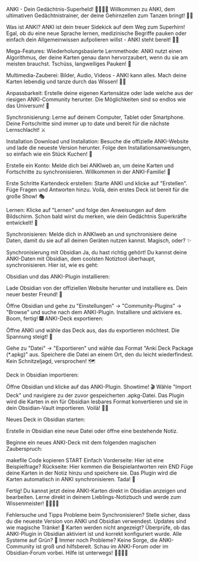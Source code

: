 ANKI - Dein Gedächtnis-Superheld! 🦸‍♂️🦸‍♀️
Willkommen zu ANKI, dem ultimativen Gedächtnistrainer, der deine Gehirnzellen zum Tanzen bringt! 💃🕺

Was ist ANKI?
ANKI ist dein treuer Sidekick auf dem Weg zum Superhirn! Egal, ob du eine neue Sprache lernen, medizinische Begriffe pauken oder einfach dein Allgemeinwissen aufpolieren willst - ANKI steht bereit! 🧠💡

Mega-Features:
Wiederholungsbasierte Lernmethode: ANKI nutzt einen Algorithmus, der deine Karten genau dann hervorzaubert, wenn du sie am meisten brauchst. Tschüss, langweiliges Pauken! 👋

Multimedia-Zauberei: Bilder, Audio, Videos - ANKI kann alles. Mach deine Karten lebendig und tanze durch das Wissen! 🕺🎶

Anpassbarkeit: Erstelle deine eigenen Kartensätze oder lade welche aus der riesigen ANKI-Community herunter. Die Möglichkeiten sind so endlos wie das Universum! 🌌

Synchronisierung: Lerne auf deinem Computer, Tablet oder Smartphone. Deine Fortschritte sind immer up to date und bereit für die nächste Lernschlacht! ⚔️

Installation
Download und Installation: Besuche die offizielle ANKI-Website und lade die neueste Version herunter. Folge den Installationsanweisungen, so einfach wie ein Stück Kuchen! 🍰

Erstelle ein Konto: Melde dich bei ANKIweb an, um deine Karten und Fortschritte zu synchronisieren. Willkommen in der ANKI-Familie! 🎉

Erste Schritte
Kartendeck erstellen: Starte ANKI und klicke auf "Erstellen". Füge Fragen und Antworten hinzu. Voilà, dein erstes Deck ist bereit für die große Show! 🎭

Lernen: Klicke auf "Lernen" und folge den Anweisungen auf dem Bildschirm. Schon bald wirst du merken, wie dein Gedächtnis Superkräfte entwickelt! 💪

Synchronisieren: Melde dich in ANKIweb an und synchronisiere deine Daten, damit du sie auf all deinen Geräten nutzen kannst. Magisch, oder? ✨

Synchronisierung mit Obsidian
Ja, du hast richtig gehört! Du kannst deine ANKI-Daten mit Obsidian, dem coolsten Notiztool überhaupt, synchronisieren. Hier ist, wie es geht:

Obsidian und das ANKI-Plugin installieren:

Lade Obsidian von der offiziellen Website herunter und installiere es. Dein neuer bester Freund! 🤝

Öffne Obsidian und gehe zu "Einstellungen" -> "Community-Plugins" -> "Browse" und suche nach dem ANKI-Plugin. Installiere und aktiviere es. Boom, fertig! 🎆
ANKI-Deck exportieren:

Öffne ANKI und wähle das Deck aus, das du exportieren möchtest. Die Spannung steigt! 🎢

Gehe zu "Datei" -> "Exportieren" und wähle das Format "Anki Deck Package (*.apkg)" aus. Speichere die Datei an einem Ort, den du leicht wiederfindest. Kein Schnitzeljagd, versprochen! 🗺️


Deck in Obsidian importieren:

Öffne Obsidian und klicke auf das ANKI-Plugin. Showtime! 🎬
Wähle "Import Deck" und navigiere zu der zuvor gespeicherten .apkg-Datei. Das Plugin wird die Karten in ein für Obsidian lesbares Format konvertieren und sie in dein Obsidian-Vault importieren. Voilà! 🎩✨

Neues Deck in Obsidian starten:

Erstelle in Obsidian eine neue Datei oder öffne eine bestehende Notiz.

Beginne ein neues ANKI-Deck mit dem folgenden magischen Zauberspruch:

makefile
Code kopieren
START
Einfach
Vorderseite:
Hier ist eine Beispielfrage?
Rückseite:
Hier kommen die Beispielantworten rein
END
Füge deine Karten in der Notiz hinzu und speichere sie. Das Plugin wird die Karten automatisch in ANKI synchronisieren. Tada! 🎉

Fertig! Du kannst jetzt deine ANKI-Karten direkt in Obsidian anzeigen und bearbeiten. Lerne direkt in deinem Lieblings-Notizbuch und werde zum Wissenmeister! 🧙‍♂️🧙‍♀️

Fehlersuche und Tipps
Probleme beim Synchronisieren? Stelle sicher, dass du die neueste Version von ANKI und Obsidian verwendest. Updates sind wie magische Tränke! 🧪
Karten werden nicht angezeigt? Überprüfe, ob das ANKI-Plugin in Obsidian aktiviert ist und korrekt konfiguriert wurde. Alle Systeme auf Grün? 🚦
Immer noch Probleme? Keine Sorge, die ANKI-Community ist groß und hilfsbereit. Schau im ANKI-Forum oder im Obsidian-Forum vorbei. Hilfe ist unterwegs! 🦸‍♀️🦸‍♂️
